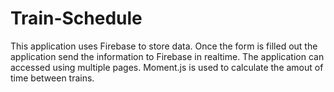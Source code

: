 # Train-Schedule
  This application uses Firebase to store data.
  Once the form is filled out the application send the information to Firebase in realtime.
  The application can accessed using multiple pages.
  Moment.js is used to calculate the amout of time between trains. 
